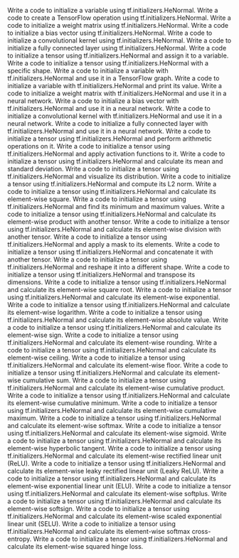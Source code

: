 Write a code to initialize a variable using tf.initializers.HeNormal.
Write a code to create a TensorFlow operation using tf.initializers.HeNormal.
Write a code to initialize a weight matrix using tf.initializers.HeNormal.
Write a code to initialize a bias vector using tf.initializers.HeNormal.
Write a code to initialize a convolutional kernel using tf.initializers.HeNormal.
Write a code to initialize a fully connected layer using tf.initializers.HeNormal.
Write a code to initialize a tensor using tf.initializers.HeNormal and assign it to a variable.
Write a code to initialize a tensor using tf.initializers.HeNormal with a specific shape.
Write a code to initialize a variable with tf.initializers.HeNormal and use it in a TensorFlow graph.
Write a code to initialize a variable with tf.initializers.HeNormal and print its value.
Write a code to initialize a weight matrix with tf.initializers.HeNormal and use it in a neural network.
Write a code to initialize a bias vector with tf.initializers.HeNormal and use it in a neural network.
Write a code to initialize a convolutional kernel with tf.initializers.HeNormal and use it in a neural network.
Write a code to initialize a fully connected layer with tf.initializers.HeNormal and use it in a neural network.
Write a code to initialize a tensor using tf.initializers.HeNormal and perform arithmetic operations on it.
Write a code to initialize a tensor using tf.initializers.HeNormal and apply activation functions to it.
Write a code to initialize a tensor using tf.initializers.HeNormal and calculate its mean and standard deviation.
Write a code to initialize a tensor using tf.initializers.HeNormal and visualize its distribution.
Write a code to initialize a tensor using tf.initializers.HeNormal and compute its L2 norm.
Write a code to initialize a tensor using tf.initializers.HeNormal and calculate its element-wise square.
Write a code to initialize a tensor using tf.initializers.HeNormal and find its minimum and maximum values.
Write a code to initialize a tensor using tf.initializers.HeNormal and calculate its element-wise product with another tensor.
Write a code to initialize a tensor using tf.initializers.HeNormal and calculate its element-wise division with another tensor.
Write a code to initialize a tensor using tf.initializers.HeNormal and apply a mask to its elements.
Write a code to initialize a tensor using tf.initializers.HeNormal and concatenate it with another tensor.
Write a code to initialize a tensor using tf.initializers.HeNormal and reshape it into a different shape.
Write a code to initialize a tensor using tf.initializers.HeNormal and transpose its dimensions.
Write a code to initialize a tensor using tf.initializers.HeNormal and calculate its element-wise square root.
Write a code to initialize a tensor using tf.initializers.HeNormal and calculate its element-wise exponential.
Write a code to initialize a tensor using tf.initializers.HeNormal and calculate its element-wise logarithm.
Write a code to initialize a tensor using tf.initializers.HeNormal and calculate its element-wise absolute value.
Write a code to initialize a tensor using tf.initializers.HeNormal and calculate its element-wise sign.
Write a code to initialize a tensor using tf.initializers.HeNormal and calculate its element-wise rounding.
Write a code to initialize a tensor using tf.initializers.HeNormal and calculate its element-wise ceiling.
Write a code to initialize a tensor using tf.initializers.HeNormal and calculate its element-wise floor.
Write a code to initialize a tensor using tf.initializers.HeNormal and calculate its element-wise cumulative sum.
Write a code to initialize a tensor using tf.initializers.HeNormal and calculate its element-wise cumulative product.
Write a code to initialize a tensor using tf.initializers.HeNormal and calculate its element-wise cumulative minimum.
Write a code to initialize a tensor using tf.initializers.HeNormal and calculate its element-wise cumulative maximum.
Write a code to initialize a tensor using tf.initializers.HeNormal and calculate its element-wise softmax.
Write a code to initialize a tensor using tf.initializers.HeNormal and calculate its element-wise sigmoid.
Write a code to initialize a tensor using tf.initializers.HeNormal and calculate its element-wise hyperbolic tangent.
Write a code to initialize a tensor using tf.initializers.HeNormal and calculate its element-wise rectified linear unit (ReLU).
Write a code to initialize a tensor using tf.initializers.HeNormal and calculate its element-wise leaky rectified linear unit (Leaky ReLU).
Write a code to initialize a tensor using tf.initializers.HeNormal and calculate its element-wise exponential linear unit (ELU).
Write a code to initialize a tensor using tf.initializers.HeNormal and calculate its element-wise softplus.
Write a code to initialize a tensor using tf.initializers.HeNormal and calculate its element-wise softsign.
Write a code to initialize a tensor using tf.initializers.HeNormal and calculate its element-wise scaled exponential linear unit (SELU).
Write a code to initialize a tensor using tf.initializers.HeNormal and calculate its element-wise softmax cross-entropy.
Write a code to initialize a tensor using tf.initializers.HeNormal and calculate its element-wise squared hinge loss.